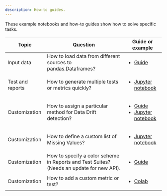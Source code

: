```yaml
---
description: How-to guides.
---
```


These example notebooks and how-to guides show how to solve specific tasks. 

Topic | Question| Guide or example 
| --- | --- | --- 
Input data | How to load data from different sources to pandas.Dataframes? | <ul><li>[Guide](../input-data/load-data-to-pandas.md)</li></ul> 
Test and reports | How to generate multiple tests or metrics quickly? | <ul><li>[Jupyter notebook](https://github.com/evidentlyai/evidently/blob/main/examples/how_to_questions/how_to_apply_tests_and_metrics_generators.ipynb)</li></ul> 
Customization | How to assign a particular method for Data Drift detection?|<ul><li>[Guide](../customization/options-for-statistical-tests.md)</li><li> [Jupyter notebook](https://github.com/evidentlyai/evidently/blob/main/examples/how_to_questions/how_to_specify_stattest_for_a_testsuite.ipynb)</li></ul> 
Customization | How to define a custom list of Missing Values?|<ul><li>[Jupyter notebook](https://github.com/evidentlyai/evidently/blob/main/examples/how_to_questions/how_to_run_tests_with_different_missing_values.ipynb)</li></ul> 
Customization | How to specify a color scheme in Reports and Test Suites? (Needs an update for new API). |<ul><li>[Guide](../customization/options-for-color-schema.md)</li></ul>  
Customization | How to add a custom metric or test? | <ul><li>[Colab](https://colab.research.google.com/drive/1kZ6RlbKfDiEoRkULnfPh_MbUPscB_iP_?usp=sharing)</li></ul> 
